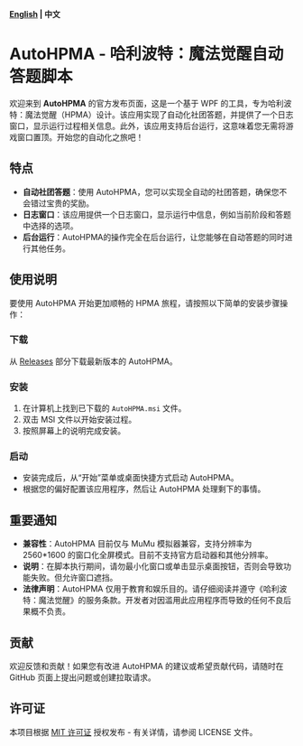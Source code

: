 **[English](README.md) | 中文**

# AutoHPMA - 哈利波特：魔法觉醒自动答题脚本

欢迎来到 **AutoHPMA** 的官方发布页面，这是一个基于 WPF 的工具，专为哈利波特：魔法觉醒（HPMA）设计。该应用实现了自动化社团答题，并提供了一个日志窗口，显示运行过程相关信息。此外，该应用支持后台运行，这意味着您无需将游戏窗口置顶。开始您的自动化之旅吧！

## 特点

- **自动社团答题**：使用 AutoHPMA，您可以实现全自动的社团答题，确保您不会错过宝贵的奖励。
- **日志窗口**：该应用提供一个日志窗口，显示运行中信息，例如当前阶段和答题中选择的选项。
- **后台运行**：AutoHPMA的操作完全在后台运行，让您能够在自动答题的同时进行其他任务。

## 使用说明

要使用 AutoHPMA 开始更加顺畅的 HPMA 旅程，请按照以下简单的安装步骤操作：

### 下载

从 [Releases](https://github.com/YourGitHubUsername/AutoHPMA/releases) 部分下载最新版本的 AutoHPMA。

### 安装

1. 在计算机上找到已下载的 `AutoHPMA.msi` 文件。
2. 双击 MSI 文件以开始安装过程。
3. 按照屏幕上的说明完成安装。

### 启动

- 安装完成后，从“开始”菜单或桌面快捷方式启动 AutoHPMA。
- 根据您的偏好配置该应用程序，然后让 AutoHPMA 处理剩下的事情。

## 重要通知

- **兼容性**：AutoHPMA 目前仅与 MuMu 模拟器兼容，支持分辨率为 2560*1600 的窗口化全屏模式。目前不支持官方启动器和其他分辨率。
- **说明**：在脚本执行期间，请勿最小化窗口或单击显示桌面按钮，否则会导致功能失败。但允许窗口遮挡。
- **法律声明**：AutoHPMA 仅用于教育和娱乐目的。请仔细阅读并遵守《哈利波特：魔法觉醒》的服务条款。开发者对因滥用此应用程序而导致的任何不良后果概不负责。

## 贡献

欢迎反馈和贡献！如果您有改进 AutoHPMA 的建议或希望贡献代码，请随时在 GitHub 页面上提出问题或创建拉取请求。

## 许可证

本项目根据 [MIT 许可证](https://github.com/YourGitHubUsername/AutoHPMA/blob/main/LICENSE) 授权发布 - 有关详情，请参阅 LICENSE 文件。
